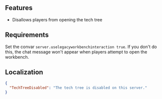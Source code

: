 ## Features

- Disallows players from opening the tech tree

## Requirements

Set the convar `server.uselegacyworkbenchinteraction true`. If you don't do this, the chat message won't appear when players attempt to open the workbench.

## Localization

```json
{
  "TechTreeDisabled": "The tech tree is disabled on this server."
}
```
